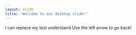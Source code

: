 ```yaml
---
layout: slide
title: "Welcome to our desktop slide!"
---
```

I can replace my test understand
Use the left arrow to go back!
